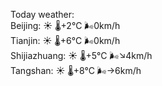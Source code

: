 Today weather:  
Beijing: ☀️ 🌡️+2°C 🌬️0km/h  
Tianjin: ☀️ 🌡️+6°C 🌬️0km/h  
Shijiazhuang: ☀️ 🌡️+5°C 🌬️↘4km/h  
Tangshan: ☀️ 🌡️+8°C 🌬️→6km/h  
